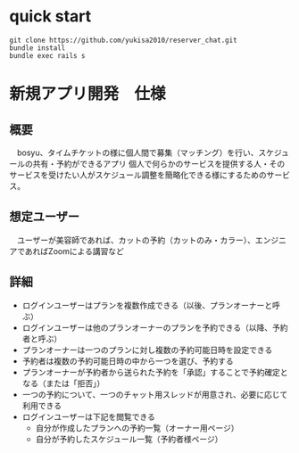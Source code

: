 # quick start

```linux
git clone https://github.com/yukisa2010/reserver_chat.git
bundle install
bundle exec rails s
```

# 新規アプリ開発　仕様
## 概要
　bosyu、タイムチケットの様に個人間で募集（マッチング）を行い、スケジュールの共有・予約ができるアプリ
個人で何らかのサービスを提供する人・そのサービスを受けたい人がスケジュール調整を簡略化できる様にするためのサービス。
## 想定ユーザー
　ユーザーが美容師であれば、カットの予約（カットのみ・カラー）、エンジニアであればZoomによる講習など
## 詳細
- ログインユーザーはプランを複数作成できる（以後、プランオーナーと呼ぶ）
- ログインユーザーは他のプランオーナーのプランを予約できる（以降、予約者と呼ぶ）
- プランオーナーは一つのプランに対し複数の予約可能日時を設定できる
- 予約者は複数の予約可能日時の中から一つを選び、予約する
- プランオーナーが予約者から送られた予約を「承認」することで予約確定となる（または「拒否」）
- 一つの予約について、一つのチャット用スレッドが用意され、必要に応じて利用できる
- ログインユーザーは下記を閲覧できる
    - 自分が作成したプランへの予約一覧（オーナー用ページ）
    - 自分が予約したスケジュール一覧（予約者様ページ）